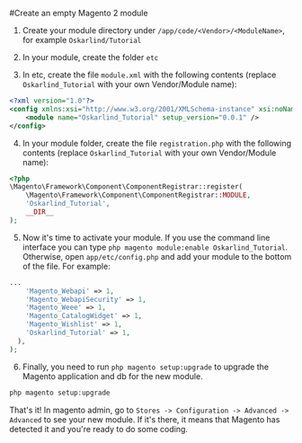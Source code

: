 #Create an empty Magento 2 module

1. Create your module directory under `/app/code/<Vendor>/<ModuleName>`, for example `Oskarlind/Tutorial`

2. In your module, create the folder `etc`

3. In etc, create the file `module.xml` with the following contents (replace `Oskarlind_Tutorial` with your own Vendor/Module name):

```xml
<?xml version="1.0"?>
<config xmlns:xsi="http://www.w3.org/2001/XMLSchema-instance" xsi:noNamespaceSchemaLocation="../../../../../lib/internal/Magento/Framework/Module/etc/module.xsd">
    <module name="Oskarlind_Tutorial" setup_version="0.0.1" />
</config>
```

4. In your module folder, create the file `registration.php` with the following contents (replace `Oskarlind_Tutorial` with your own Vendor/Module name):
```php
<?php
\Magento\Framework\Component\ComponentRegistrar::register(
    \Magento\Framework\Component\ComponentRegistrar::MODULE,
    'Oskarlind_Tutorial',
    __DIR__
);
```

5. Now it's time to activate your module. If you use the command line interface you can type `php magento module:enable Oskarlind_Tutorial`. Otherwise, open `app/etc/config.php` and add your module to the bottom of the file. For example:
```php
...
    'Magento_Webapi' => 1,
    'Magento_WebapiSecurity' => 1,
    'Magento_Weee' => 1,
    'Magento_CatalogWidget' => 1,
    'Magento_Wishlist' => 1,
    'Oskarlind_Tutorial' => 1,
  ),
);
```
6. Finally, you need to run `php magento setup:upgrade` to upgrade the Magento application and db for the new module.
```php
php magento setup:upgrade
```

That's it! In magento admin, go to `Stores -> Configuration -> Advanced -> Advanced` to see your new module. If it's there, it means that Magento has detected it and you're ready to do some coding.
